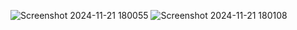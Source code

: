 ![Screenshot 2024-11-21 180055](https://github.com/user-attachments/assets/d0a9ae00-40ee-42d8-b2ff-cf86859b1179)
![Screenshot 2024-11-21 180108](https://github.com/user-attachments/assets/10387b82-a371-4653-ac3d-8698e32b8e28)
